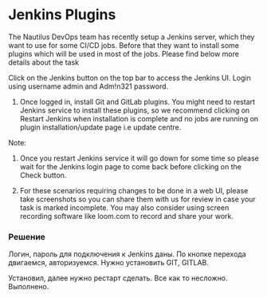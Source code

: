 # Jenkins Plugins

The Nautilus DevOps team has recently setup a Jenkins server, which they want to use for some CI/CD jobs. Before that they want to install some plugins which will be used in most of the jobs. Please find below more details about the task


Click on the Jenkins button on the top bar to access the Jenkins UI. Login using username admin and Adm!n321 password.

1. Once logged in, install Git and GitLab plugins. You might need to restart Jenkins service to install these plugins, so we recommend clicking on Restart Jenkins when installation is complete and no jobs are running on plugin installation/update page i.e update centre.

Note:

1. Once you restart Jenkins service it will go down for some time so please wait for the Jenkins login page to come back before clicking on the Check button.

2. For these scenarios requiring changes to be done in a web UI, please take screenshots so you can share them with us for review in case your task is marked incomplete. You may also consider using screen recording software like loom.com to record and share your work.


### Решение

Логин, пароль для подключения к Jenkins даны. По кнопке перехода двигаемся, авторизуемся. Нужно установить GIT, GITLAB.

Установил, далее нужно рестарт сделать. Все как то несложно. Выполнено.

